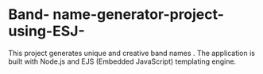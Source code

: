 # Band- name-generator-project-using-ESJ-
This project generates unique and creative band names . The application is built with Node.js and EJS (Embedded JavaScript) templating engine.
